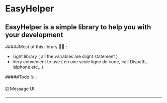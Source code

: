 # EasyHelper
EasyHelper is a simple library to help you with your development
-------
#####Most of this library 👍🏼 :

* Light library ( all the variables are slight statement )
* Very convenient to use ( en une seule ligne de code, call Dispath, IsIphone etc...)


#####Todo ☕️ :

☑️ Message UI

-------
